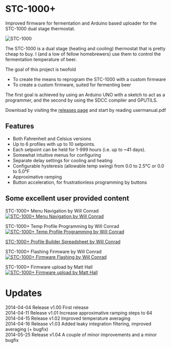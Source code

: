 STC\-1000+
========

Improved firmware for fermentation and Arduino based uploader for the STC-1000 dual stage thermostat.

![STC-1000](http://img.diytrade.com/cdimg/1066822/11467124/0/1261107339/temperature_controllers_STC-1000.jpg)

The STC-1000 is a dual stage (heating and cooling) thermostat that is pretty cheap to buy. I (and a low of fellow homebrewers) use them to control the fermentation temperature of beer.

The goal of this project is twofold
 * To create the means to reprogram the STC-1000 with a custom firmware
 * To create a custom firmware, suited for fermenting beer

The first goal is achieved by using an Arduino UNO with a sketch to act as a programmer, and the second by using the SDCC compiler and GPUTILS. 

Download by visiting the [releases page](https://github.com/matsstaff/stc1000p/releases)
and start by reading usermanual.pdf

Features
--------

* Both Fahrenheit and Celsius versions
* Up to 6 profiles with up to 10 setpoints.
* Each setpoint can be held for 1-999 hours (i.e. up to ~41 days).
* Somewhat intuitive menus for configuring
* Separate delay settings for cooling and heating
* Configurable hysteresis (allowable temp swing) from 0.0 to 2.5°C or 0.0 to 5.0°F
* Approximative ramping
* Button acceleration, for frustrationless programming by buttons

Some excellent user provided content
------------------------------------
STC-1000+ Menu Navigation by Will Conrad   
[![STC-1000+ Menu Navigation by Will Conrad](http://img.youtube.com/vi/u95BEq3bk7Q/0.jpg)](http://youtu.be/u95BEq3bk7Q)

STC-1000+ Temp Profile Programming by Will Conrad   
[![STC-1000+ Temp Profile Programming by Will Conrad](http://img.youtube.com/vi/nZst7ETP-w8/0.jpg)](http://youtu.be/nZst7ETP-w8)

[STC-1000+ Profile Builder Spreadsheet by Will Conrad](http://www.blackboxbrew.com/s/STC-1000-Profile-Builder.xlsx "STC-1000+ Profile Builder Spreadsheet by Will Conrad")   

STC-1000+ Flashing Firmware by Will Conrad   
[![STC-1000+ Firmware Flashing by Will Conrad](http://img.youtube.com/vi/-DdTweLYyN0/0.jpg)](http://youtu.be/-DdTweLYyN0)

STC-1000+ Firmware upload by Matt Hall   
[![STC-1000+ Firmware upload by Matt Hall](http://img.youtube.com/vi/oAZKI5U_SoM/0.jpg)](http://youtu.be/oAZKI5U_SoM)


Updates
=======

2014-04-04 Release v1.00 First release  
2014-04-11 Release v1.01 Increase approximative ramping steps to 64  
2014-04-15 Release v1.02 Improved temperature averaging  
2014-04-16 Release v1.03 Added leaky integration filtering, improved averaging (+ bugfix)  
2014-05-25 Release v1.04 A couple of minor improvements and a minor bugfix  

